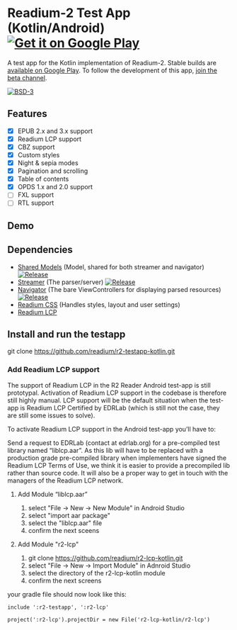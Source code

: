 # Readium-2 Test App (Kotlin/Android) <a href='https://play.google.com/store/apps/details?id=org.readium.r2reader'><img alt='Get it on Google Play' src='https://play.google.com/intl/en_us/badges/images/badge_new.png'/></a>

A test app for the Kotlin implementation of Readium-2. Stable builds are [available on Google Play](https://play.google.com/store/apps/details?id=org.readium.r2reader). To follow the development of this app, [join the beta channel](https://play.google.com/apps/testing/org.readium.r2reader).

[![BSD-3](https://img.shields.io/badge/License-BSD--3-brightgreen.svg)](https://opensource.org/licenses/BSD-3-Clause)

## Features

- [x] EPUB 2.x and 3.x support
- [x] Readium LCP support
- [x] CBZ support
- [x] Custom styles
- [x] Night & sepia modes
- [x] Pagination and scrolling
- [x] Table of contents
- [x] OPDS 1.x and 2.0 support
- [ ] FXL support
- [ ] RTL support

## Demo


## Dependencies

- [Shared Models](https://github.com/readium/r2-shared-kotlin) (Model, shared for both streamer and navigator) [![Release](https://jitpack.io/v/readium/r2-shared-kotlin.svg)](https://jitpack.io/#readium/r2-shared-kotlin)
- [Streamer](https://github.com/readium/r2-streamer-kotlin) (The parser/server) [![Release](https://jitpack.io/v/readium/r2-streamer-kotlin.svg)](https://jitpack.io/#readium/r2-streamer-kotlin) 
- [Navigator](https://github.com/readium/r2-navigator-kotlin) (The bare ViewControllers for displaying parsed resources) [![Release](https://jitpack.io/v/readium/r2-navigator-kotlin.svg)](https://jitpack.io/#readium/r2-navigator-kotlin)
- [Readium CSS](https://github.com/readium/readium-css) (Handles styles, layout and user settings)
- [Readium LCP](https://github.com/readium/r2-lcp-kotlin) 


## Install and run the testapp

git clone https://github.com/readium/r2-testapp-kotlin.git



### Add Readium LCP support

The support of Readium LCP in the R2 Reader Android test-app is still prototypal. Activation of Readium LCP support in the codebase is therefore still highly manual. LCP support will be the default situation when the test-app is Readium LCP Certified by EDRLab (which is still not the case, they are still some issues to solve).  

To activate Readium LCP support in the Android test-app you’ll have to:

Send a request to EDRLab (contact at edrlab.org) for a pre-compiled test library named “liblcp.aar”. As this lib will have to be replaced with a production grade pre-compiled library when implementers have signed the Readium LCP Terms of Use, we think it is easier to provide a precompiled lib rather than source code. It will also be a proper way to get in touch with the managers of the Readium LCP network.

1. Add Module “liblcp.aar”
   1. select "File -> New -> New Module" in Android Studio 
   2. select "import aar package"
   3. select the "liblcp.aar" file 
   4. confirm the next sceens

2. Add Module "r2-lcp"
   1. git clone https://github.com/readium/r2-lcp-kotlin.git
   2. select "File -> New -> Import Module" in Adnroid Studio
   3. select the directory of the r2-lcp-kotlin module
   4. confirm the next screens

your gradle file should now look like this:

`include ':r2-testapp', ':r2-lcp'`

`project(':r2-lcp').projectDir = new File('r2-lcp-kotlin/r2-lcp')`




